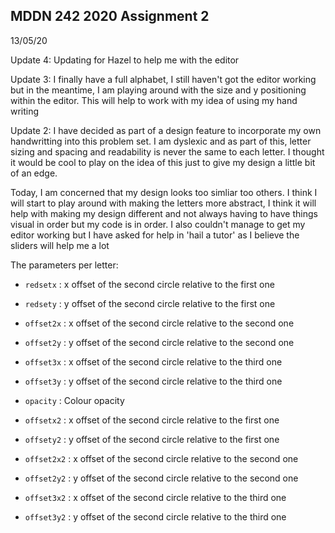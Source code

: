 ## MDDN 242 2020 Assignment 2

13/05/20

Update 4: Updating for Hazel to help me with the editor

Update 3: I finally have a full alphabet, I still haven't got the editor working but in the meantime, I am playing around with the size and y positioning within the editor. This will help to work with my idea of using my hand writing

Update 2: I have decided as part of a design feature to incorporate my own handwritting into this problem set. I am dyslexic and as part of this, letter sizing and spacing and readability is never the same to each letter. I thought it would be cool to play on the idea of this just to give my design a little bit of an edge. 

Today, I am concerned that my design looks too simliar too others. I think I will start to play around with making the letters more abstract, I think it will help with making my design different and not always having to have things visual in order but my code is in order. I also couldn't manage to get my editor working but I have asked for help in 'hail a tutor' as I believe the sliders will help me a lot

The parameters per letter:

  * `redsetx` : x offset of the second circle relative to the first one
  * `redsety` : y offset of the second circle relative to the first one
  * `offset2x` : x offset of the second circle relative to the second one
  * `offset2y` : y offset of the second circle relative to the second one
  * `offset3x` : x offset of the second circle relative to the third one
  * `offset3y` : y offset of the second circle relative to the third one

  *	`opacity` : Colour opacity

  * `offsetx2` : x offset of the second circle relative to the first one
  * `offsety2` : y offset of the second circle relative to the first one
  * `offset2x2` : x offset of the second circle relative to the second one
  * `offset2y2` : y offset of the second circle relative to the second one
  * `offset3x2` : x offset of the second circle relative to the third one
  * `offset3y2` : y offset of the second circle relative to the third one


